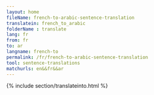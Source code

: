 ```yaml
---
layout: home
fileName: french-to-arabic-sentence-translation
translatein: french_to_arabic
folderName : translate
lang: fr
from: fr
to: ar
langname: french-to
permalink: /fr/french-to-arabic-sentence-translation
tool: sentence-translations
matchurls: en&&fr&&ar
---
```

{% include section/translateinto.html %}
